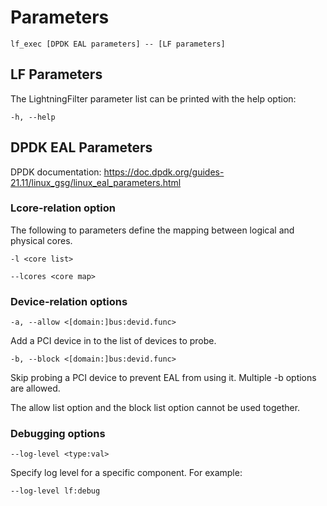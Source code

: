 # Parameters

```
lf_exec [DPDK EAL parameters] -- [LF parameters]
```

## LF Parameters
The LightningFilter parameter list can be printed with the help option:
```
-h, --help
```

## DPDK EAL Parameters
DPDK documentation: 
https://doc.dpdk.org/guides-21.11/linux_gsg/linux_eal_parameters.html

### Lcore-relation option
The following to parameters define the mapping between logical and physical cores.

```
-l <core list>
```

```
--lcores <core map>
```

### Device-relation options

```
-a, --allow <[domain:]bus:devid.func>
```
Add a PCI device in to the list of devices to probe.

```
-b, --block <[domain:]bus:devid.func>
```
Skip probing a PCI device to prevent EAL from using it. Multiple -b options are allowed.

The allow list option and the block list option cannot be used together.

### Debugging options

```
--log-level <type:val>
```
Specify log level for a specific component. For example:

```
--log-level lf:debug
```